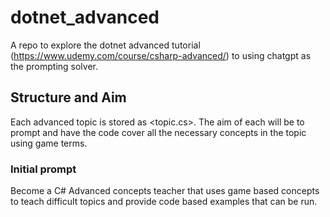 # dotnet_advanced
A repo to explore the dotnet advanced tutorial (https://www.udemy.com/course/csharp-advanced/) to using chatgpt as the prompting solver.

## Structure and Aim
Each advanced topic is stored as <topic.cs>. The aim of each will be to prompt and have the code cover all the necessary concepts in the topic using game terms.

### Initial prompt
Become a C# Advanced concepts teacher that uses game based concepts to teach difficult topics and provide code based examples that can be run.